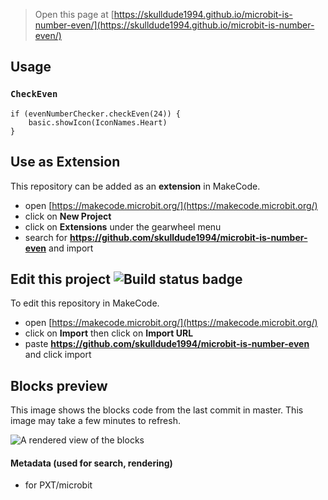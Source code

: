 
> Open this page at [https://skulldude1994.github.io/microbit-is-number-even/](https://skulldude1994.github.io/microbit-is-number-even/)

## Usage

### ``CheckEven``

```blocks
if (evenNumberChecker.checkEven(24)) {
    basic.showIcon(IconNames.Heart)
}
```


## Use as Extension

This repository can be added as an **extension** in MakeCode.

* open [https://makecode.microbit.org/](https://makecode.microbit.org/)
* click on **New Project**
* click on **Extensions** under the gearwheel menu
* search for **https://github.com/skulldude1994/microbit-is-number-even** and import

## Edit this project ![Build status badge](https://github.com/skulldude1994/microbit-is-number-even/workflows/MakeCode/badge.svg)

To edit this repository in MakeCode.

* open [https://makecode.microbit.org/](https://makecode.microbit.org/)
* click on **Import** then click on **Import URL**
* paste **https://github.com/skulldude1994/microbit-is-number-even** and click import

## Blocks preview

This image shows the blocks code from the last commit in master.
This image may take a few minutes to refresh.

![A rendered view of the blocks](https://github.com/skulldude1994/microbit-is-number-even/raw/master/.github/makecode/blocks.png)

#### Metadata (used for search, rendering)

* for PXT/microbit
<script src="https://makecode.com/gh-pages-embed.js"></script><script>makeCodeRender("{{ site.makecode.home_url }}", "{{ site.github.owner_name }}/{{ site.github.repository_name }}");</script>
